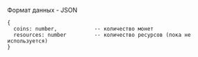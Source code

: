 Формат данных - JSON

```
{
  coins: number,            -- количество монет
  resources: number         -- количество ресурсов (пока не используется)
}
```
